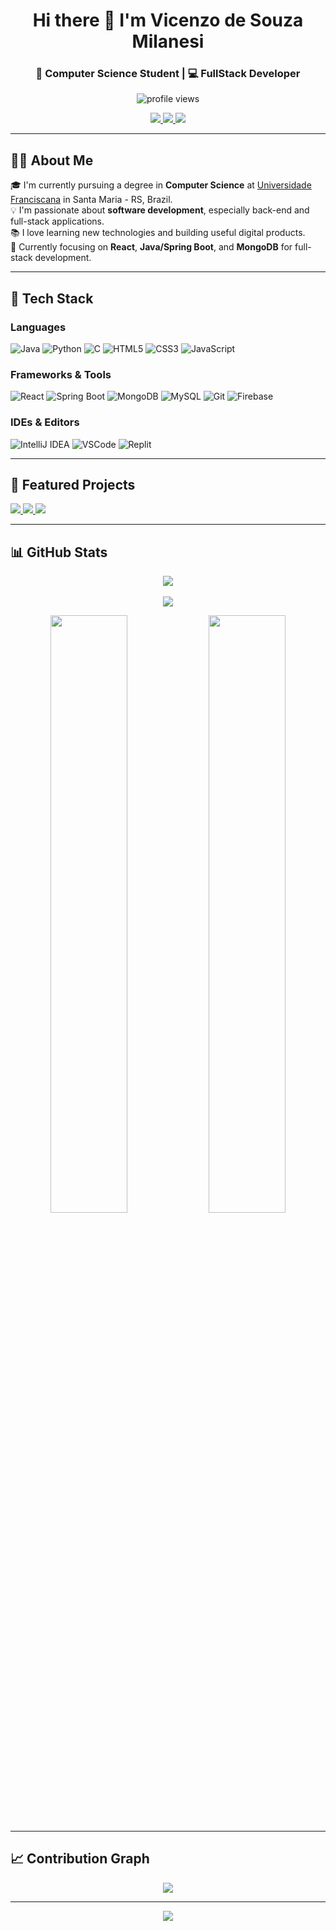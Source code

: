 <!-- Header -->
<h1 align="center">Hi there 👋 I'm Vicenzo de Souza Milanesi</h1>
<h3 align="center">🚀 Computer Science Student | 💻 FullStack Developer</h3>
<p align="center">
  <img src="https://komarev.com/ghpvc/?username=vitfbpa&label=Visitors&color=0e75b6&style=flat" alt="profile views" />
</p>
<p align="center">
  <a href="https://x.com/victfbpa" target="_blank">
    <img src="https://img.shields.io/badge/Twitter-%231DA1F2.svg?&style=for-the-badge&logo=Twitter&logoColor=white" />
  </a>
  <a href="https://instagram.com/vicenzodsouza_" target="_blank">
    <img src="https://img.shields.io/badge/Instagram-%23E4405F.svg?&style=for-the-badge&logo=instagram&logoColor=white" />
  </a>
  <a href="mailto:vicenzo.milanesi@ufn.edu.br">
    <img src="https://img.shields.io/badge/Email-D14836?style=for-the-badge&logo=gmail&logoColor=white" />
  </a>
</p>

---

## 👨‍💻 About Me

🎓 I'm currently pursuing a degree in **Computer Science** at [Universidade Franciscana](https://www.ufn.edu.br/site/) in Santa Maria - RS, Brazil.  
💡 I'm passionate about **software development**, especially back-end and full-stack applications.  
📚 I love learning new technologies and building useful digital products.  
🎯 Currently focusing on **React**, **Java/Spring Boot**, and **MongoDB** for full-stack development.

---

## 🧰 Tech Stack

### Languages
![Java](https://img.shields.io/badge/Java-%23ED8B00.svg?style=flat-square&logo=openjdk&logoColor=white)
![Python](https://img.shields.io/badge/Python-3670A0?style=flat-square&logo=python&logoColor=ffdd54)
![C](https://img.shields.io/badge/C-%2300599C.svg?style=flat-square&logo=c&logoColor=white)
![HTML5](https://img.shields.io/badge/HTML5-%23E34F26.svg?style=flat-square&logo=html5&logoColor=white)
![CSS3](https://img.shields.io/badge/CSS3-%231572B6.svg?style=flat-square&logo=css3&logoColor=white)
![JavaScript](https://img.shields.io/badge/JavaScript-%23F7DF1E.svg?style=flat-square&logo=javascript&logoColor=black)

### Frameworks & Tools
![React](https://img.shields.io/badge/React-%2320232a.svg?style=flat-square&logo=react&logoColor=%2361DAFB)
![Spring Boot](https://img.shields.io/badge/Spring_Boot-6DB33F?style=flat-square&logo=spring-boot&logoColor=white)
![MongoDB](https://img.shields.io/badge/MongoDB-%234ea94b.svg?style=flat-square&logo=mongodb&logoColor=white)
![MySQL](https://img.shields.io/badge/MySQL-%2300f.svg?style=flat-square&logo=mysql&logoColor=white)
![Git](https://img.shields.io/badge/Git-%23F05033.svg?style=flat-square&logo=git&logoColor=white)
![Firebase](https://img.shields.io/badge/Firebase-%23039BE5.svg?style=flat-square&logo=firebase)

### IDEs & Editors
![IntelliJ IDEA](https://img.shields.io/badge/IntelliJIDEA-%23000000.svg?style=for-the-badge&logo=intellij-idea&logoColor=white)
![VSCode](https://img.shields.io/badge/VS%20Code-%23007ACC.svg?style=for-the-badge&logo=visual-studio-code&logoColor=white)
![Replit](https://img.shields.io/badge/Replit-%23000000.svg?style=for-the-badge&logo=replit&logoColor=white)

---

## 📂 Featured Projects

<p align="left">
  <a href="https://github.com/vitfbpa/EstruturaDeDados">
    <img src="https://github-readme-stats.vercel.app/api/pin/?username=vitfbpa&repo=ProjetoDeSoftware&theme=github_dark&border_color=7F3FBF" />
  </a>
  <a href="https://github.com/vitfbpa/vitfbpa">
    <img src="https://github-readme-stats.vercel.app/api/pin/?username=vitfbpa&repo=vitfbpa&theme=github_dark&border_color=7F3FBF" />
  </a>
  <a href="https://github.com/vitfbpa/ProjetosWeb">
    <img src="https://github-readme-stats.vercel.app/api/pin/?username=vitfbpa&repo=PortfolioVit&theme=github_dark&border_color=7F3FBF" />
  </a>
</p>

---

## 📊 GitHub Stats

<p align="center">
  <img src="https://github-readme-streak-stats.herokuapp.com/?user=vitfbpa&theme=github-dark-blue&border=7F3FBF" />
  <br/><br/>
  <img src="https://github-profile-summary-cards.vercel.app/api/cards/profile-details?username=vitfbpa&theme=github_dark" />
</p>

<p align="center">
  <img src="https://denvercoder1-github-readme-stats.vercel.app/api?username=vitfbpa&show_icons=true&count_private=true&theme=react&border_color=7F3FBF&bg_color=0D1117&title_color=F85D7F&icon_color=F8D866" width="49.5%" />
  <img src="https://denvercoder1-github-readme-stats.vercel.app/api/top-langs/?username=vitfbpa&langs_count=8&layout=compact&theme=react&border_color=7F3FBF&bg_color=0D1117&title_color=F85D7F&icon_color=F8D866" width="49.5%" />
</p>

---

## 📈 Contribution Graph

<p align="center">
  <img src="https://github-readme-activity-graph.vercel.app/graph?username=vitfbpa&custom_title=GitHub%20Activity%20Graph&theme=react-dark&bg_color=0D1117&color=7F3FBF&line=7F3FBF&point=FFFFFF&area=true" />
</p>

---

<p align="center">
  <a href="https://github.com/vitfbpa?tab=repositories">
    <img src="https://img.shields.io/badge/-See%20My%20Repositories-0D1117?style=for-the-badge&logo=github&logoColor=white&color=7F3FBF" />
  </a>
</p>
